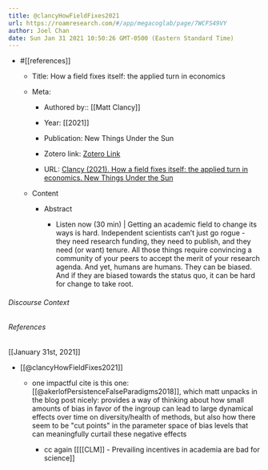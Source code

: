 ```yaml
---
title: @clancyHowFieldFixes2021
url: https://roamresearch.com/#/app/megacoglab/page/7WCFS49VY
author: Joel Chan
date: Sun Jan 31 2021 10:50:26 GMT-0500 (Eastern Standard Time)
---
```


- #[[references]]

    - Title: How a field fixes itself: the applied turn in economics

    - Meta:

        - Authored by:: [[Matt Clancy]]

        - Year: [[2021]]

        - Publication: New Things Under the Sun

        - Zotero link: [Zotero Link](zotero://select/items/7_4EVPFC5K)

        - URL: [Clancy (2021). How a field fixes itself: the applied turn in economics. New Things Under the Sun](https://mattsclancy.substack.com/p/how-a-field-fixes-itself-the-applied)

    - Content

        - Abstract

            - Listen now (30 min) | Getting an academic field to change its ways is hard. Independent scientists can’t just go rogue - they need research funding, they need to publish, and they need (or want) tenure. All those things require convincing a community of your peers to accept the merit of your research agenda. And yet, humans are humans. They can be biased. And if they are biased towards the status quo, it can be hard for change to take root.

###### Discourse Context



###### References

[[January 31st, 2021]]

- [[@clancyHowFieldFixes2021]]

    - one impactful cite is this one: [[@akerlofPersistenceFalseParadigms2018]], which matt unpacks in the blog post nicely: provides a way of thinking about how small amounts of bias in favor of the ingroup can lead to large dynamical effects over time on diversity/health of methods, but also how there seem to be "cut points" in the parameter space of bias levels that can meaningfully curtail these negative effects

        - cc again [[[[CLM]] - Prevailing incentives in academia are bad for science]]

